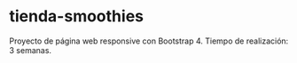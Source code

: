 # tienda-smoothies
Proyecto de página web responsive con Bootstrap 4.
Tiempo de realización: 3 semanas.
